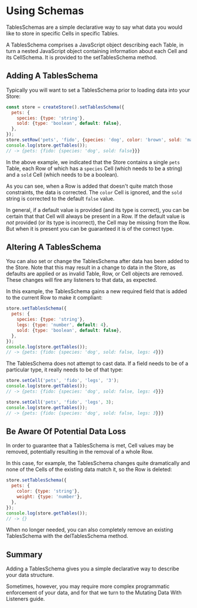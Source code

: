 # Using Schemas

TablesSchemas are a simple declarative way to say what data you would like to
store in specific Cells in specific Tables.

A TablesSchema comprises a JavaScript object describing each Table, in turn a
nested JavaScript object containing information about each Cell and its
CellSchema. It is provided to the setTablesSchema method.

## Adding A TablesSchema

Typically you will want to set a TablesSchema prior to loading data into your
Store:

```js
const store = createStore().setTablesSchema({
  pets: {
    species: {type: 'string'},
    sold: {type: 'boolean', default: false},
  },
});
store.setRow('pets', 'fido', {species: 'dog', color: 'brown', sold: 'maybe'});
console.log(store.getTables());
// -> {pets: {fido: {species: 'dog', sold: false}}}
```

In the above example, we indicated that the Store contains a single `pets`
Table, each Row of which has a `species` Cell (which needs to be a string) and a
`sold` Cell (which needs to be a boolean).

As you can see, when a Row is added that doesn't quite match those constraints,
the data is corrected. The `color` Cell is ignored, and the `sold` string is
corrected to the default `false` value.

In general, if a default value is provided (and its type is correct), you can be
certain that that Cell will always be present in a Row. If the default value is
_not_ provided (or its type is incorrect), the Cell may be missing from the Row.
But when it is present you can be guaranteed it is of the correct type.

## Altering A TablesSchema

You can also set or change the TablesSchema after data has been added to the
Store. Note that this may result in a change to data in the Store, as defaults
are applied or as invalid Table, Row, or Cell objects are removed. These changes
will fire any listeners to that data, as expected.

In this example, the TablesSchema gains a new required field that is added to
the current Row to make it compliant:

```js
store.setTablesSchema({
  pets: {
    species: {type: 'string'},
    legs: {type: 'number', default: 4},
    sold: {type: 'boolean', default: false},
  },
});
console.log(store.getTables());
// -> {pets: {fido: {species: 'dog', sold: false, legs: 4}}}
```

The TablesSchema does not attempt to cast data. If a field needs to be of a
particular type, it really needs to be of that type:

```js
store.setCell('pets', 'fido', 'legs', '3');
console.log(store.getTables());
// -> {pets: {fido: {species: 'dog', sold: false, legs: 4}}}

store.setCell('pets', 'fido', 'legs', 3);
console.log(store.getTables());
// -> {pets: {fido: {species: 'dog', sold: false, legs: 3}}}
```

## Be Aware Of Potential Data Loss

In order to guarantee that a TablesSchema is met, Cell values may be removed,
potentially resulting in the removal of a whole Row.

In this case, for example, the TablesSchema changes quite dramatically and none
of the Cells of the existing data match it, so the Row is deleted:

```js
store.setTablesSchema({
  pets: {
    color: {type: 'string'},
    weight: {type: 'number'},
  },
});
console.log(store.getTables());
// -> {}
```

When no longer needed, you can also completely remove an existing TablesSchema
with the delTablesSchema method.

## Summary

Adding a TablesSchema gives you a simple declarative way to describe your data
structure.

Sometimes, however, you may require more complex programmatic enforcement of
your data, and for that we turn to the Mutating Data With Listeners guide.
